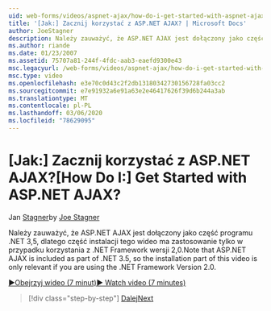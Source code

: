 ```yaml
---
uid: web-forms/videos/aspnet-ajax/how-do-i-get-started-with-aspnet-ajax
title: '[Jak:] Zacznij korzystać z ASP.NET AJAX? | Microsoft Docs'
author: JoeStagner
description: Należy zauważyć, że ASP.NET AJAX jest dołączony jako część programu .NET 3,5, więc część instalacji tego wideo ma zastosowanie tylko w przypadku korzystania z .NET Framework wersji 2...
ms.author: riande
ms.date: 01/23/2007
ms.assetid: 75707a81-244f-4fdc-aab3-eaefd9300e43
msc.legacyurl: /web-forms/videos/aspnet-ajax/how-do-i-get-started-with-aspnet-ajax
msc.type: video
ms.openlocfilehash: e3e70c0d43c2f2db13180342730156728fa03cc2
ms.sourcegitcommit: e7e91932a6e91a63e2e46417626f39d6b244a3ab
ms.translationtype: MT
ms.contentlocale: pl-PL
ms.lasthandoff: 03/06/2020
ms.locfileid: "78629095"
---
```

# <a name="how-do-i-get-started-with-aspnet-ajax"></a><span data-ttu-id="19e7a-104">[Jak:] Zacznij korzystać z ASP.NET AJAX?</span><span class="sxs-lookup"><span data-stu-id="19e7a-104">[How Do I:] Get Started with ASP.NET AJAX?</span></span>

<span data-ttu-id="19e7a-105">Jan [Stagner](https://github.com/JoeStagner)</span><span class="sxs-lookup"><span data-stu-id="19e7a-105">by [Joe Stagner](https://github.com/JoeStagner)</span></span>

<span data-ttu-id="19e7a-106">Należy zauważyć, że ASP.NET AJAX jest dołączony jako część programu .NET 3,5, dlatego część instalacji tego wideo ma zastosowanie tylko w przypadku korzystania z .NET Framework wersji 2,0.</span><span class="sxs-lookup"><span data-stu-id="19e7a-106">Note that ASP.NET AJAX is included as part of .NET 3.5, so the installation part of this video is only relevant if you are using the .NET Framework Version 2.0.</span></span>

[<span data-ttu-id="19e7a-107">&#9654;Obejrzyj wideo (7 minut)</span><span class="sxs-lookup"><span data-stu-id="19e7a-107">&#9654; Watch video (7 minutes)</span></span>](https://channel9.msdn.com/Blogs/ASP-NET-Site-Videos/how-do-i-get-started-with-aspnet-ajax)

> [!div class="step-by-step"]
> [<span data-ttu-id="19e7a-108">Dalej</span><span class="sxs-lookup"><span data-stu-id="19e7a-108">Next</span></span>](how-do-i-implement-dynamic-partial-page-updates-with-aspnet-ajax.md)
